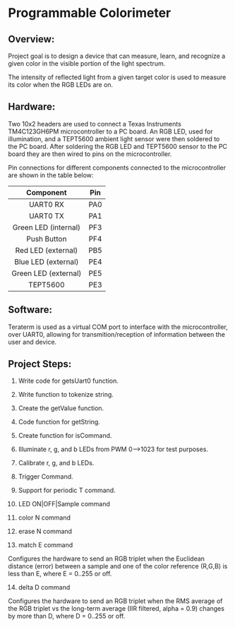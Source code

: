 # Programmable Colorimeter

## Overview:

Project goal is to design a device that can measure, learn, and recognize a given color in the visible portion of the light spectrum.

The intensity of reflected light from a given target color is used to measure its color when the RGB LEDs are on.

## Hardware:

Two 10x2 headers are used to connect a Texas Instruments TM4C123GH6PM microcontroller to a PC board. An RGB LED, used for illumination, and a TEPT5600 ambient light sensor were then soldered to the PC board. After soldering the RGB LED and TEPT5600 sensor to the PC board they are then wired to pins on the microcontroller. 

Pin connections for different components connected to the microcontroller are shown in the table below:

| Component | Pin |
| :----: | :----: |
| UART0 RX | PA0 |
| UART0 TX | PA1 |
| Green LED (internal) | PF3 |
| Push Button | PF4 |
| Red LED (external) | PB5 |
| Blue LED (external) | PE4 |
| Green LED (external) | PE5 |
| TEPT5600 | PE3 |


## Software:

Teraterm is used as a virtual COM port to interface with the microcontroller, over UART0, allowing for transmition/reception of information between the user and device.

## Project Steps:

1. Write code for getsUart0 function.

2. Write function to tokenize string.

3. Create the getValue function.

4. Code function for getString.

5. Create function for isCommand.

6. Illuminate r, g, and b LEDs from PWM 0-->1023 for test purposes.

7. Calibrate r, g, and b LEDs.

8. Trigger Command.

9. Support for periodic T command.

10. LED ON|OFF|Sample command

11. color N command

12. erase N command

13. match E command

Configures the hardware to send an RGB triplet when the Euclidean distance (error) between a sample and one of the color reference (R,G,B) is less than E, where E = 0..255 or off.

14. delta D command

Configures the hardware to send an RGB triplet when the RMS average of the RGB triplet vs the long-term average (IIR filtered, alpha = 0.9) changes by more than D, where D = 0..255 or off.
